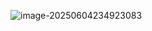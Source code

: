 ![image-20250604234923083](C:\Users\13866\AppData\Roaming\Typora\typora-user-images\image-20250604234923083.png)